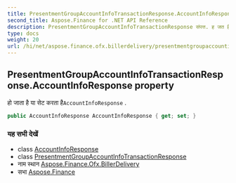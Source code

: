 ```yaml
---
title: PresentmentGroupAccountInfoTransactionResponse.AccountInfoResponse
second_title: Aspose.Finance for .NET API Reference
description: PresentmentGroupAccountInfoTransactionResponse संपत्त. ह जत है य सेट करत हैAccountInfoResponse .
type: docs
weight: 20
url: /hi/net/aspose.finance.ofx.billerdelivery/presentmentgroupaccountinfotransactionresponse/accountinforesponse/
---
```

## PresentmentGroupAccountInfoTransactionResponse.AccountInfoResponse property

हो जाता है या सेट करता है`AccountInfoResponse` .

```csharp
public AccountInfoResponse AccountInfoResponse { get; set; }
```

### यह सभी देखें

* class [AccountInfoResponse](../../../aspose.finance.ofx/accountinforesponse/)
* class [PresentmentGroupAccountInfoTransactionResponse](../)
* नाम स्थान [Aspose.Finance.Ofx.BillerDelivery](../../presentmentgroupaccountinfotransactionresponse/)
* सभा [Aspose.Finance](../../../)


